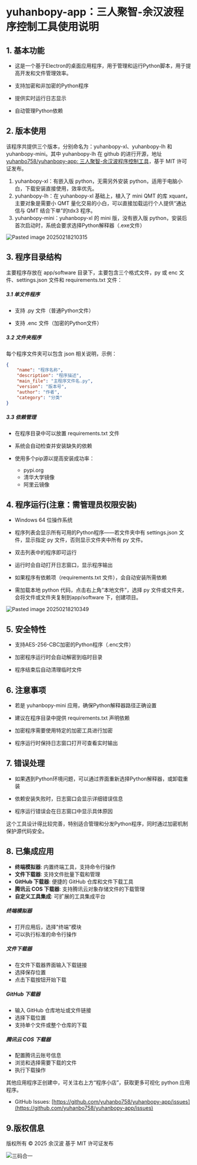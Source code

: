 # yuhanbopy-app：三人聚智-余汉波程序控制工具使用说明



## 1. 基本功能

- 这是一个基于Electron的桌面应用程序，用于管理和运行Python脚本，用于提高开发和文件管理效率。

- 支持加密和非加密的Python程序

- 提供实时运行日志显示

- 自动管理Python依赖

## 2. 版本使用

该程序共提供三个版本，分别命名为：yuhanbopy-xl、yuhanbopy-lh 和 yuhanbopy-mini。其中 yuhanbopy-lh 在 github 的进行开源，地址 [yuhanbo758/yuhanbopy-app: 三人聚智-余汉波程序控制工具](https://github.com/yuhanbo758/yuhanbopy-app)，基于 MIT 许可证发布。

1. yuhanbopy-xl：有嵌入版 python，无需另外安装 python，适用于电脑小白，下载安装直接使用，效率优先。
2. yuhanbopy-lh：在 yuhanbopy-xl 基础上，植入了 mini QMT 的库 xquant，主要对象是需要小 QMT 量化交易的小白，可以直接加载运行个人提供“通达信与 QMT 结合下单”的tdx3 程序。
3. yuhanbopy-mini：yuhanbopy-xl 的 mini 版，没有嵌入版 python，安装后首次启动时，系统会要求选择Python解释器（.exe文件）

![Pasted image 20250218210315](https://gdsx.sanrenjz.com/image/Pasted%20image%2020250218210315.png?imageSlim)

## 3. 程序目录结构

主要程序存放在 app/software 目录下，主要包含三个格式文件，py 或 enc 文件、settings.json 文件和 requirements.txt 文件：

##### 3.1 单文件程序

- 支持 .py 文件（普通Python文件）

- 支持 .enc 文件（加密的Python文件）

##### 3.2 文件夹程序

每个程序文件夹可以包含 json 相关说明，示例：

```json
{
    "name": "程序名称",
    "description": "程序描述",
    "main_file": "主程序文件名.py",
    "version": "版本号",
    "author": "作者",
    "category": "分类"
}
```

##### 3.3 依赖管理

- 在程序目录中可以放置 requirements.txt 文件

- 系统会自动检查并安装缺失的依赖

- 使用多个pip源以提高安装成功率：
	- pypi.org
	- 清华大学镜像
	- 阿里云镜像

## 4. 程序运行(注意：需管理员权限安装)

- Windows 64 位操作系统

- 程序列表会显示所有可用的Python程序——若文件夹中有 settings.json 文件，显示指定 py 文件，否则显示文件夹中所有 py 文件。

- 双击列表中的程序即可运行

- 运行时会自动打开日志窗口，显示程序输出

- 如果程序有依赖项（requirements.txt 文件），会自动安装所需依赖

- 需加载本地 python 代码，点击右上角“本地文件”，选择 py 文件或文件夹，会将文件或文件夹复制到app/software 下，创建项目。

![Pasted image 20250218210349](https://gdsx.sanrenjz.com/image/Pasted%20image%2020250218210349.png?imageSlim)

## 5. 安全特性

- 支持AES-256-CBC加密的Python程序（.enc文件）

- 加密程序运行时会自动解密到临时目录

- 程序结束后自动清理临时文件

## 6. 注意事项

 - 若是 yuhanbopy-mini 应用，确保Python解释器路径正确设置

- 建议在程序目录中提供 requirements.txt 声明依赖

- 加密程序需要使用特定的加密工具进行加密

- 程序运行时保持日志窗口打开可查看实时输出

## 7. 错误处理

- 如果遇到Python环境问题，可以通过界面重新选择Python解释器，或卸载重装

- 依赖安装失败时，日志窗口会显示详细错误信息

- 程序运行错误会在日志窗口中显示具体原因

这个工具设计得比较完善，特别适合管理和分发Python程序，同时通过加密机制保护源代码安全。

## 8. 已集成应用

- **终端模拟器**: 内置终端工具，支持命令行操作
- **文件下载器**: 支持文件批量下载和管理
- **GitHub 下载器**: 便捷的 GitHub 仓库和文件下载工具
- **腾讯云 COS 下载器**: 支持腾讯云对象存储文件的下载管理
- **自定义工具集成**: 可扩展的工具集成平台

##### 终端模拟器
- 打开应用后，选择"终端"模块
- 可以执行标准的命令行操作

##### 文件下载器
- 在文件下载器界面输入下载链接
- 选择保存位置
- 点击下载按钮开始下载

##### GitHub 下载器
- 输入 GitHub 仓库地址或文件链接
- 选择下载位置
- 支持单个文件或整个仓库的下载

##### 腾讯云 COS 下载器
- 配置腾讯云账号信息
- 浏览和选择需要下载的文件
- 执行下载操作

其他应用程序正创建中，可关注右上方“程序小店”，获取更多可视化 python 应用程序。

- GitHub Issues: [https://github.com/yuhanbo758/yuhanbopy-app/issues](https://github.com/yuhanbo758/yuhanbopy-app/issues)

## 9.版权信息

版权所有 © 2025 余汉波
基于 MIT 许可证发布

![三码合一](https://gdsx.sanrenjz.com/PicGo/%E5%85%A8%E7%A0%81%E5%90%88%E4%B8%80.png)
